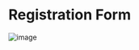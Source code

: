 # Registration Form

![image](https://github.com/user-attachments/assets/096a0e29-d95b-4ea1-92f2-a5fdda2834e6)
